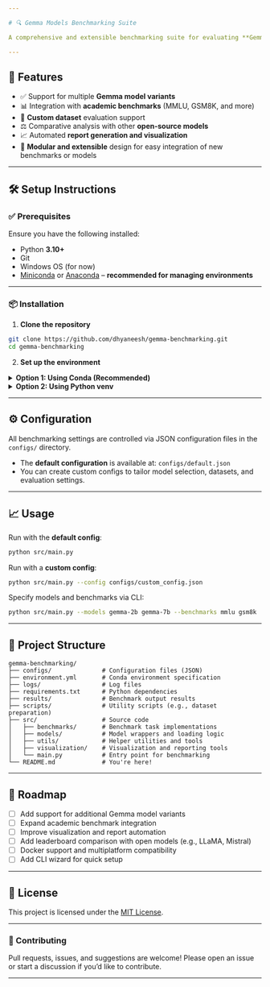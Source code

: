```yaml
---

# 🔍 Gemma Models Benchmarking Suite

A comprehensive and extensible benchmarking suite for evaluating **Gemma language models** on academic benchmarks and custom datasets.

---
```


## 🚀 Features

- ✅ Support for multiple **Gemma model variants**
- 📊 Integration with **academic benchmarks** (MMLU, GSM8K, and more)
- 📁 **Custom dataset** evaluation support
- ⚖️ Comparative analysis with other **open-source models**
- 📈 Automated **report generation and visualization**
- 🔌 **Modular and extensible** design for easy integration of new benchmarks or models

---

## 🛠️ Setup Instructions

### ✅ Prerequisites

Ensure you have the following installed:

- Python **3.10+**
- Git
- Windows OS (for now)
- [Miniconda](https://docs.conda.io/en/latest/miniconda.html) or [Anaconda](https://www.anaconda.com/download/) – **recommended for managing environments**

---

### 📦 Installation

1. **Clone the repository**

```bash
git clone https://github.com/dhyaneesh/gemma-benchmarking.git
cd gemma-benchmarking
```

2. **Set up the environment**

<details>
<summary><strong>Option 1: Using Conda (Recommended)</strong></summary>

```bash
conda env create -f environment.yml
conda activate gemma-benchmark
```
</details>

<details>
<summary><strong>Option 2: Using Python venv</strong></summary>

```bash
python -m venv venv
venv\Scripts\activate
pip install -r requirements.txt
```
</details>

---

## ⚙️ Configuration

All benchmarking settings are controlled via JSON configuration files in the `configs/` directory.

- The **default configuration** is available at: `configs/default.json`
- You can create custom configs to tailor model selection, datasets, and evaluation settings.

---

## 📈 Usage

Run with the **default config**:

```bash
python src/main.py
```

Run with a **custom config**:

```bash
python src/main.py --config configs/custom_config.json
```

Specify models and benchmarks via CLI:

```bash
python src/main.py --models gemma-2b gemma-7b --benchmarks mmlu gsm8k
```

---

## 📁 Project Structure

```
gemma-benchmarking/
├── configs/              # Configuration files (JSON)
├── environment.yml       # Conda environment specification
├── logs/                 # Log files
├── requirements.txt      # Python dependencies
├── results/              # Benchmark output results
├── scripts/              # Utility scripts (e.g., dataset preparation)
├── src/                  # Source code
│   ├── benchmarks/       # Benchmark task implementations
│   ├── models/           # Model wrappers and loading logic
│   ├── utils/            # Helper utilities and tools
│   ├── visualization/    # Visualization and reporting tools
│   └── main.py           # Entry point for benchmarking
└── README.md             # You're here!
```

---

## 📌 Roadmap

- [ ] Add support for additional Gemma model variants
- [ ] Expand academic benchmark integration
- [ ] Improve visualization and report automation
- [ ] Add leaderboard comparison with open models (e.g., LLaMA, Mistral)
- [ ] Docker support and multiplatform compatibility
- [ ] Add CLI wizard for quick setup

---

## 📄 License

This project is licensed under the [MIT License](LICENSE).

---

### 🙌 Contributing

Pull requests, issues, and suggestions are welcome! Please open an issue or start a discussion if you’d like to contribute.

---

